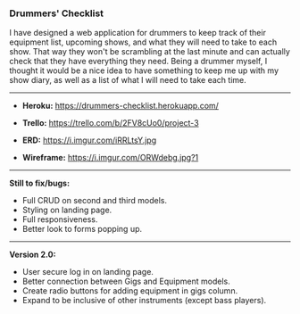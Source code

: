 ### Drummers' Checklist

I have designed a web application for drummers to keep track of their equipment list, upcoming shows, and what they will need to take to each show. That way they won't be scrambling at the last minute and can actually check that they have everything they need. Being a drummer myself, I thought it would be a nice idea to have something to keep me up with my show diary, as well as a list of what I will need to take each time.

---

* __Heroku:__ https://drummers-checklist.herokuapp.com/

* __Trello:__ https://trello.com/b/2FV8cUo0/project-3

* __ERD:__ https://i.imgur.com/iRRLtsY.jpg

* __Wireframe:__ https://i.imgur.com/ORWdebg.jpg?1

---

__Still to fix/bugs:__
- Full CRUD on second and third models. 
- Styling on landing page.
- Full responsiveness.
- Better look to forms popping up.

---

__Version 2.0:__
- User secure log in on landing page.
- Better connection between Gigs and Equipment models.
- Create radio buttons for adding equipment in gigs column.
- Expand to be inclusive of other instruments (except bass players).

